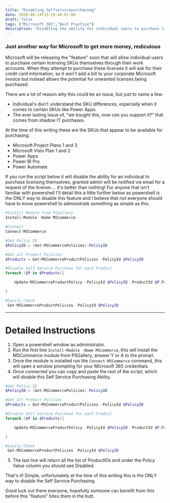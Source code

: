 ```yaml
---
title: "Disabling Selfservicepurchasing"
date: 2020-08-14T13:29:44-07:00
draft: false
tags: ["Microsoft 365","Best Practice"]
description: "Disabling the ability for individual users to purchase licensing for a companies Microsoft 365 tenant"
---
```


### Just another way for Microsoft to get more money, rediculous

Microsoft will be releasing the "feature" soon that will allow individual users to purchase certain licensing SKUs themselves through their work accounts. When they attempt to purchase these licenses it will ask for their credit card information, so it won't add a bill to your corporate Microsoft invoice but instead allows the potential for unwanted licenses being purchased. 

There are a lot of reason why this could be an issue, but just to name a few:
* Individual's don't understand the SKU differences, especially when it comes to certain SKUs like Power Apps.
* The ever lasting issue of, "we bought this, now can you support it?" that comes from shadow IT purchases. 

At the time of this writing these are the SKUs that appear to be available for purchasing:
 * Microsoft Project Plans 1 and 3
 * Microsoft Visio Plan 1 and 2
 * Power Apps
 * Power BI Pro
 * Power Automate

If you run the script below it will disable the ability for an individual to purchase licensing themselves; granted admin will be notified via email for a request of the license.... it's better than nothing! For anyone that isn't familiar with powershell I'll detail this a little further below as powershell is the ONLY way to disable this feature and I believe that not everyone should have to know powershell to administrate something as simple as this.

```powershell
#Install Module from PSGallery
Install-Module -Name MSCommerce

#Connect 
Connect-MSCommerce

#Get Policy ID
$PolicyID = (Get-MSCommercePolicies).PolicyID

#Get all Product Policies
$Products = Get-MSCommerceProductPolicies -PolicyId $PolicyID

#Disable Self Service Purchase for each Product
foreach ($P in $Products){

    Update-MSCommerceProductPolicy -PolicyId $PolicyID -ProductId $P.ProductID -Enabled $False

}

#Sanity Check
 Get-MSCommerceProductPolicies -PolicyId $PolicyID
 ```
---
# Detailed Instructions 
1. Open a powershell window as administrator.
2. Run the first line ```Install-Module -Name MScommerce```, this will install the MSCommerce module from PSGallery, answer Y or A to the prompt.
3. Once the module is installed run the ```Connect-MSCommerce``` command, this will open a window prompting for your Microsoft 365 credentials. 
4. Once connected you can copy and paste the rest of the script, which will disable this Self Service Purchasing Ability. 
```powershell
#Get Policy ID
$PolicyID = (Get-MSCommercePolicies).PolicyID

#Get all Product Policies
$Products = Get-MSCommerceProductPolicies -PolicyId $PolicyID

#Disable Self Service Purchase for each Product
foreach ($P in $Products){

    Update-MSCommerceProductPolicy -PolicyId $PolicyID -ProductId $P.ProductID -Enabled $False

}

#Sanity Check
 Get-MSCommerceProductPolicies -PolicyId $PolicyID
```
5. The last line will return all the list of ProductIDs and under the Policy Value column you should see Disabled. 

That's it! Simple, unfortunately at the time of this writing this is the ONLY way to disable the Self Service Purchasing.

Good luck out there everyone, hopefully someone can benefit from this before this "feature" bites them in the butt. 